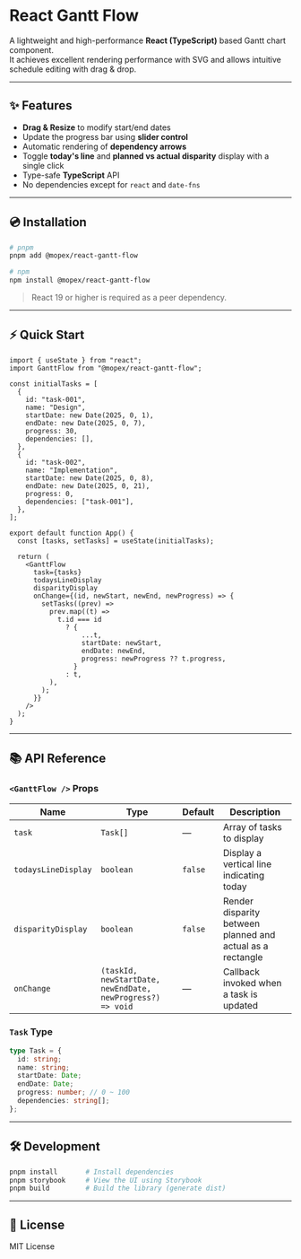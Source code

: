 # React Gantt Flow

A lightweight and high-performance **React (TypeScript)** based Gantt chart component.  
It achieves excellent rendering performance with SVG and allows intuitive schedule editing with drag & drop.

---

## ✨ Features

- **Drag & Resize** to modify start/end dates
- Update the progress bar using **slider control**
- Automatic rendering of **dependency arrows**
- Toggle **today's line** and **planned vs actual disparity** display with a single click
- Type-safe **TypeScript** API
- No dependencies except for `react` and `date-fns`

---

## 💿 Installation

```bash
# pnpm
pnpm add @mopex/react-gantt-flow

# npm
npm install @mopex/react-gantt-flow
```

> React 19 or higher is required as a peer dependency.

---

## ⚡ Quick Start

```tsx
import { useState } from "react";
import GanttFlow from "@mopex/react-gantt-flow";

const initialTasks = [
  {
    id: "task-001",
    name: "Design",
    startDate: new Date(2025, 0, 1),
    endDate: new Date(2025, 0, 7),
    progress: 30,
    dependencies: [],
  },
  {
    id: "task-002",
    name: "Implementation",
    startDate: new Date(2025, 0, 8),
    endDate: new Date(2025, 0, 21),
    progress: 0,
    dependencies: ["task-001"],
  },
];

export default function App() {
  const [tasks, setTasks] = useState(initialTasks);

  return (
    <GanttFlow
      task={tasks}
      todaysLineDisplay
      disparityDisplay
      onChange={(id, newStart, newEnd, newProgress) => {
        setTasks((prev) =>
          prev.map((t) =>
            t.id === id
              ? {
                  ...t,
                  startDate: newStart,
                  endDate: newEnd,
                  progress: newProgress ?? t.progress,
                }
              : t,
          ),
        );
      }}
    />
  );
}
```

---

## 📚 API Reference

### `<GanttFlow />` Props

| Name                | Type                                     | Default   | Description                                               |
| ------------------- | ---------------------------------------- | --------- | --------------------------------------------------------- |
| `task`              | `Task[]`                                 | —         | Array of tasks to display                                 |
| `todaysLineDisplay` | `boolean`                                | `false`   | Display a vertical line indicating today                  |
| `disparityDisplay`  | `boolean`                                | `false`   | Render disparity between planned and actual as a rectangle  |
| `onChange`          | `(taskId, newStartDate, newEndDate, newProgress?) => void` | — | Callback invoked when a task is updated                    |

### `Task` Type

```ts
type Task = {
  id: string;
  name: string;
  startDate: Date;
  endDate: Date;
  progress: number; // 0 ~ 100
  dependencies: string[];
};
```

---

## 🛠️ Development

```bash
pnpm install       # Install dependencies
pnpm storybook     # View the UI using Storybook
pnpm build         # Build the library (generate dist)
```

---

## 📄 License

MIT License
